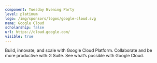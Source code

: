 ```yaml
---
component: Tuesday Evening Party
level: platinum
logo: /img/sponsors/logos/google-cloud.svg
name: Google Cloud
scholarship: false
url: https://cloud.google.com/
visible: true
---
```


Build, innovate, and scale with Google Cloud Platform. Collaborate and be more productive with G Suite. See what’s possible with Google Cloud.
